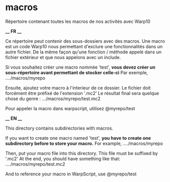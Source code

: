 # macros
Répertoire contenant toutes les macros de nos activités avec Warp10


**__ FR __**

Ce répertoire peut contenir des sous-dossiers avec des macros. 
Une macro est un code Warp10 nous permettant d'exclure une fonctionnalités dans un autre fichier. 
De la même façon qu'une fonction / méthode appelé dans un fichier extérieur et que nous appelons avec un include. 

Si vous souhaitez créer une macro nommée 'test', **vous devez créer un sous-répertoire avant permettant de stocker celle-ci**
Par exemple, ..../macros/myrepo

Ensuite, ajoutez votre macro à l'interieur de ce dossier. Le fichier doit forcément être préfixé de l'extension '.mc2'
Le résultat final sera quelque chose du genre : .../macros/myrepo/test.mc2


Pour appeler la macro dans warpscript, utilisez @myrepo/test



**__ EN __**

This directory contains subdirectories with macros.

If you want to create one macro named 'test', **you have to create one subdirectory before to store your macro.**
For example, ..../macros/myrepo

Then, put your macro file into this directory. This file must be suffixed by '.mc2'
At the end, you should have something like that: ..../macros/myrepo/test.mc2

And to reference your macro in WarpScript, use @myrepo/test
